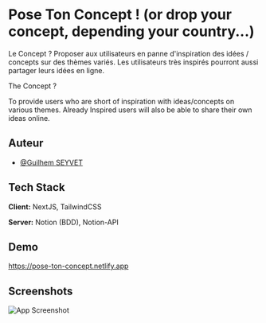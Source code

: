 
# Pose Ton Concept ! (or drop your concept, depending your country...)

Le Concept ?
Proposer aux utilisateurs en panne d'inspiration des idées / concepts sur des thèmes variés.
Les utilisateurs très inspirés pourront aussi partager leurs idées en ligne.

The Concept ? 

To provide users who are short of inspiration with ideas/concepts on various themes.
Already Inspired users will also be able to share their own ideas online.


## Auteur

- [@Guilhem SEYVET](https://www.github.com/guilhemcv)


## Tech Stack

**Client:** NextJS, TailwindCSS

**Server:** Notion (BDD), Notion-API


## Demo

https://pose-ton-concept.netlify.app


## Screenshots

![App Screenshot](https://i.ibb.co/rtRPJcf/Capture-d-e-cran-2022-03-13-a-20-42-29.png)
